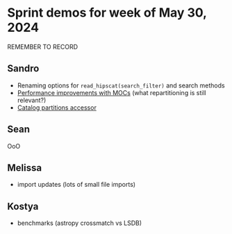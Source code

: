 # Sprint demos for week of May 30, 2024

REMEMBER TO RECORD

## Sandro

- Renaming options for `read_hipscat(search_filter)` and search methods
- [Performance improvements with MOCs](./repartitioning-and-mocs.ipynb) (what repartitioning is still relevant?)
- [Catalog partitions accessor](partitions-accessor.ipynb)

## Sean

OoO

## Melissa

- import updates (lots of small file imports)

## Kostya

- benchmarks (astropy crossmatch vs LSDB)
